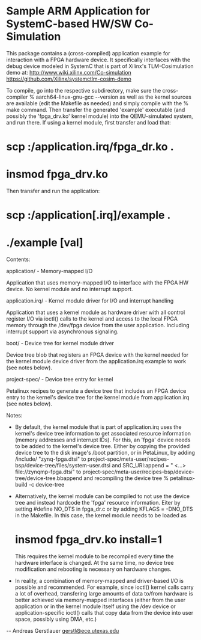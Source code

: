 Sample ARM Application for SystemC-based HW/SW Co-Simulation
============================================================

This package contains a (cross-compiled) application example for interaction 
with a FPGA hardware device. It specifically interfaces with the debug device 
modeled in SystemC that is part of Xilinx's TLM-Cosimulation demo at:
  http://www.wiki.xilinx.com/Co-simulation
  https://github.com/Xilinx/systemctlm-cosim-demo

To compile, go into the respective subdirectory, make sure the cross-compiler
  % aarch64-linux-gnu-gcc --version
as well as the kernel sources are available (edit the Makefile as needed) and
simply compile with the
  % make
command. Then transfer the generated 'example' executable (and possibly the
'fpga_drv.ko' kernel module) into the QEMU-simulated system, and run there.
If using a kernel module, first transfer and load that:
  # scp <host>:<path>/application.irq/fpga_dr.ko .  
  # insmod fpga_drv.ko
Then transfer and run the application:
  # scp <host>:<path>/application[.irq]/example .
  # ./example [val]


Contents:

 application/ - Memory-mapped I/O

   Application that uses memory-mapped I/O to interface with the FPGA HW
   device. No kernel module and no interrupt support.

 application.irq/ - Kernel module driver for I/O and interrupt handling

   Application that uses a kernel module as hardware driver with all control
   register I/O via ioctl() calls to the kernel and access to the local FPGA
   memory through the /dev/fpga device from the user application. Including 
   interrupt support via asynchronous signaling. 

 boot/ - Device tree for kernel module driver

   Device tree blob that registers an FPGA device with the kernel needed for
   the kernel module device driver from the application.irq example to work
   (see notes below).

 project-spec/ - Device tree entry for kernel

   Petalinux recipes to generate a device tree that includes an FPGA device 
   entry to the kernel's device tree for the kernel module from 
   application.irq (see notes below).    


Notes:

* By default, the kernel module that is part of application.irq uses the
  kernel's device tree information to get associated resource information
  (memory addresses and interrupt IDs). For this, an 'fpga' device needs to
  be added to the kernel's device tree. Either by copying the provided device
  tree to the disk image's /boot partition, or in PetaLinux, by adding
     /include/ "zynq-fpga.dtsi"
   to 
     project-spec/meta-user/recipes-bsp/device-tree/files/system-user.dtsi
   and 
     SRC_URI:append = " <...> file://zynqmp-fpga.dtsi"
   to
     project-spec/meta-user/recipes-bsp/device-tree/device-tree.bbappend
   and recompiling the device tree
     % petalinux-build -c device-tree

* Alternatively, the kernel module can be compiled to not use the device tree
  and instead hardcode the 'fpga' resource information. Eiter by setting
    #define NO_DTS
  in fpga_dr.c or by adding 
    KFLAGS = -DNO_DTS 
  in the Makefile. In this case, the kernel module needs to be loaded as
    # insmod fpga_drv.ko install=1
  This requires the kernel module to be recompiled every time the hardware 
  interface is changed. At the same time, no device tree modification and 
  rebooting is necessary on hardware changes.

* In reality, a combination of memory-mapped and driver-based I/O is possible
  and recommended. For example, since ioctl() kernel calls carry a lot of
  overhead, transfering large amounts of data to/from hardware is better
  achieved via memory-mapped interfaces (either from the user application or
  in the kernel module itself using the /dev device or application-specific 
  ioctl() calls that copy data from the device into user space, possibly using
  DMA, etc.)

-- 
Andreas Gerstlauer <gerstl@ece.utexas.edu>
